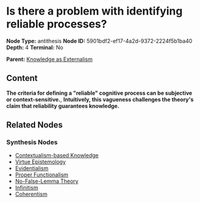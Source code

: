 # Is there a problem with identifying reliable processes?

**Node Type:** antithesis
**Node ID:** 5901bdf2-ef17-4a2d-9372-2224f5b1ba40
**Depth:** 4
**Terminal:** No

**Parent:** [Knowledge as Externalism](knowledge-as-externalism-synthesis-b5ef1c99-5b42-4059-b5fe-7bab21aa4876.md)

## Content

**The criteria for defining a "reliable" cognitive process can be subjective or context-sensitive.**, **Intuitively, this vagueness challenges the theory's claim that reliability guarantees knowledge.**

## Related Nodes

### Synthesis Nodes

- [Contextualism-based Knowledge](contextualism-based-knowledge-synthesis-b15a3df3-718e-4a0e-86b5-c87f09506e90.md)
- [Virtue Epistemology](virtue-epistemology-synthesis-e40b54de-2eb2-41a5-ab00-d2d80000cfb6.md)
- [Evidentialism](evidentialism-synthesis-bcd900db-270e-4228-a5fe-f7631c50515b.md)
- [Proper Functionalism](proper-functionalism-synthesis-a37ff73f-2540-4a5e-8143-e85374c5cabb.md)
- [No-False-Lemma Theory](no-false-lemma-theory-synthesis-694e43c8-769f-4617-ab0f-ae4be95d8a86.md)
- [Infinitism](infinitism-synthesis-e4aaaf0f-3a8d-41be-9fae-c1966111fef9.md)
- [Coherentism](coherentism-synthesis-5f1a2637-2ceb-4730-b2a7-1abfcdec227f.md)
